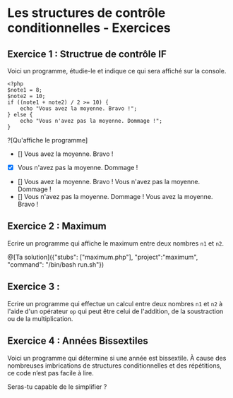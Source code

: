 # Les structures de contrôle conditionnelles - Exercices

## Exercice 1 : Structrue de contrôle IF

Voici un programme, étudie-le et indique ce qui sera affiché sur la console.

```
<?php
$note1 = 8;
$note2 = 10;
if ((note1 + note2) / 2 >= 10) {
    echo "Vous avez la moyenne. Bravo !";
} else {
    echo "Vous n'avez pas la moyenne. Dommage !";
}

```

?[Qu'affiche le programme]
- [] Vous avez la moyenne. Bravo !
- [X] Vous n'avez pas la moyenne. Dommage !
- [] Vous avez la moyenne. Bravo ! Vous n'avez pas la moyenne. Dommage !
- [] Vous n'avez pas la moyenne. Dommage ! Vous avez la moyenne. Bravo !

## Exercice 2 : Maximum

Ecrire un programme qui affiche le maximum entre deux nombres `n1` et `n2`.

@[Ta solution]({"stubs": ["maximum.php"], "project":"maximum", "command": "/bin/bash run.sh"})

## Exercice 3 : 

Ecrire un programme qui effectue un calcul entre deux nombres `n1` et `n2` à l'aide
d'un opérateur `op` qui peut être celui de l'addition, de la soustraction ou de la multiplication.

## Exercice 4 : Années Bissextiles

Voici un programme qui détermine si une année est bissextile. 
À cause des nombreuses imbrications de structures conditionnelles et des répétitions, ce code n’est pas facile à lire. 

Seras-tu capable de le simplifier ?


